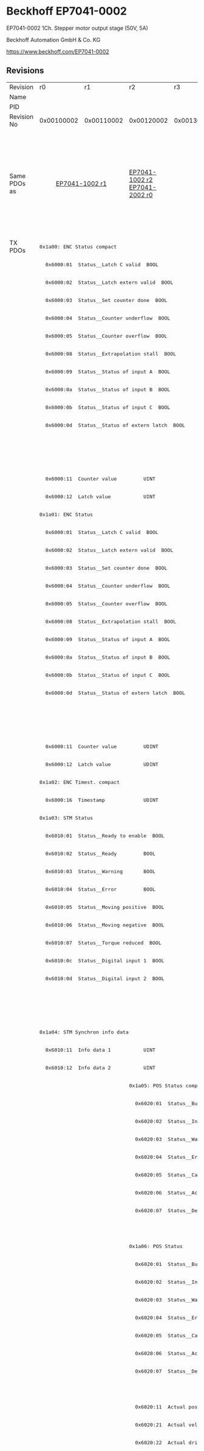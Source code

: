 # Beckhoff EP7041-0002

EP7041-0002 1Ch. Stepper motor output stage (50V, 5A)

Beckhoff Automation GmbH & Co. KG

https://www.beckhoff.com/EP7041-0002

## Revisions
<table>
<tr >
<td>Revision</td>
<td><div class="foo">r0</div></td>
<td><div class="foo">r1</div></td>
<td><div class="foo">r2</div></td>
<td><div class="foo">r3</div></td>
<td><div class="foo">r4</div></td>
<td><div class="foo">r5</div></td>
<td><div class="foo">r6</div></td>
<td><div class="foo">r7</div></td>
<td><div class="foo">r8</div></td>
<td><div class="foo">r9</div></td>
</tr>
<tr >
<td>Name</td>
<td colspan=10 align="center"><div class="foo">EP7041-0002 1Ch. Stepper motor output stage (50V, 5A)</div></td>
</tr>
<tr >
<td>PID</td>
<td colspan=10 align="center"><div class="foo">0x1b814052</div></td>
</tr>
<tr >
<td>Revision No</td>
<td><div class="foo">0x00100002</div></td>
<td><div class="foo">0x00110002</div></td>
<td><div class="foo">0x00120002</div></td>
<td><div class="foo">0x00130002</div></td>
<td><div class="foo">0x00140002</div></td>
<td><div class="foo">0x00150002</div></td>
<td><div class="foo">0x00160002</div></td>
<td><div class="foo">0x00170002</div></td>
<td><div class="foo">0x00180002</div></td>
<td><div class="foo">0x00190002</div></td>
</tr>
<tr >
<td>Same PDOs as</td>
<td colspan=2 align="center"><div class="foo"><a href="EP7041-1002">EP7041-1002 r1</a></div></td>
<td><div class="foo"><a href="EP7041-1002">EP7041-1002 r2</a><br/><a href="EP7041-2002">EP7041-2002 r0</a></div></td>
<td colspan=4 align="center"><div class="foo"><a href="EP7041-1002">EP7041-1002 r3</a><br/><a href="EP7041-1002">EP7041-1002 r4</a><br/><a href="EP7041-1002">EP7041-1002 r5</a><br/><a href="EP7041-1002">EP7041-1002 r6</a><br/><a href="EP7041-2002">EP7041-2002 r3</a><br/><a href="EP7041-2002">EP7041-2002 r4</a><br/><a href="EP7041-2002">EP7041-2002 r5</a><br/><a href="EP7041-2002">EP7041-2002 r6</a></div></td>
<td><div class="foo"><a href="EP7041-1002">EP7041-1002 r7</a><br/><a href="EP7041-2002">EP7041-2002 r7</a></div></td>
<td><div class="foo"><a href="EP7041-1002">EP7041-1002 r8</a><br/><a href="EP7041-2002">EP7041-2002 r8</a><br/><a href="EPP7041-1002">EPP7041-1002 r0</a><br/><a href="EPP7041-1002">EPP7041-1002 r1</a><br/><a href="ER7041-0002">ER7041-0002 r8</a><br/><a href="ER7041-1002">ER7041-1002 r8</a><br/><a href="ER7041-2002">ER7041-2002 r8</a></div></td>
<td><div class="foo"><a href="EP7041-1002">EP7041-1002 r9</a><br/><a href="EP7041-2002">EP7041-2002 r9</a><br/><a href="ER7041-0002">ER7041-0002 r9</a><br/><a href="ER7041-1002">ER7041-1002 r9</a><br/><a href="ER7041-2002">ER7041-2002 r9</a></div></td>
</tr>
<tr class="txpdo pdosection">
<td rowspan=74 valign=top>TX PDOs</td>
<td colspan=10 align="left"><pre>0x1a00: ENC Status compact</pre></td>
<td></td>
</tr>
<tr class="txpdo">
<td colspan=10 align="left"><pre>  0x6000:01  Status__Latch C valid  BOOL</pre></td>
</tr>
<tr class="txpdo">
<td colspan=10 align="left"><pre>  0x6000:02  Status__Latch extern valid  BOOL</pre></td>
</tr>
<tr class="txpdo">
<td colspan=10 align="left"><pre>  0x6000:03  Status__Set counter done  BOOL</pre></td>
</tr>
<tr class="txpdo">
<td colspan=10 align="left"><pre>  0x6000:04  Status__Counter underflow  BOOL</pre></td>
</tr>
<tr class="txpdo">
<td colspan=10 align="left"><pre>  0x6000:05  Status__Counter overflow  BOOL</pre></td>
</tr>
<tr class="txpdo">
<td colspan=10 align="left"><pre>  0x6000:08  Status__Extrapolation stall  BOOL</pre></td>
</tr>
<tr class="txpdo">
<td colspan=10 align="left"><pre>  0x6000:09  Status__Status of input A  BOOL</pre></td>
</tr>
<tr class="txpdo">
<td colspan=10 align="left"><pre>  0x6000:0a  Status__Status of input B  BOOL</pre></td>
</tr>
<tr class="txpdo">
<td colspan=10 align="left"><pre>  0x6000:0b  Status__Status of input C  BOOL</pre></td>
</tr>
<tr class="txpdo">
<td colspan=10 align="left"><pre>  0x6000:0d  Status__Status of extern latch  BOOL</pre></td>
</tr>
<tr class="txpdo">
<td colspan=7 align="left"></td>
<td colspan=3 align="left"><pre>  0x6000:0e  Status__Sync error    BOOL</pre></td>
</tr>
<tr class="txpdo">
<td colspan=7 align="left"></td>
<td colspan=3 align="left"><pre>  0x6000:10  Status__TxPDO Toggle  BOOL</pre></td>
</tr>
<tr class="txpdo">
<td colspan=10 align="left"><pre>  0x6000:11  Counter value         UINT</pre></td>
</tr>
<tr class="txpdo">
<td colspan=10 align="left"><pre>  0x6000:12  Latch value           UINT</pre></td>
</tr>
<tr class="txpdo pdosection">
<td colspan=10 align="left"><pre>0x1a01: ENC Status</pre></td>
</tr>
<tr class="txpdo">
<td colspan=10 align="left"><pre>  0x6000:01  Status__Latch C valid  BOOL</pre></td>
</tr>
<tr class="txpdo">
<td colspan=10 align="left"><pre>  0x6000:02  Status__Latch extern valid  BOOL</pre></td>
</tr>
<tr class="txpdo">
<td colspan=10 align="left"><pre>  0x6000:03  Status__Set counter done  BOOL</pre></td>
</tr>
<tr class="txpdo">
<td colspan=10 align="left"><pre>  0x6000:04  Status__Counter underflow  BOOL</pre></td>
</tr>
<tr class="txpdo">
<td colspan=10 align="left"><pre>  0x6000:05  Status__Counter overflow  BOOL</pre></td>
</tr>
<tr class="txpdo">
<td colspan=10 align="left"><pre>  0x6000:08  Status__Extrapolation stall  BOOL</pre></td>
</tr>
<tr class="txpdo">
<td colspan=10 align="left"><pre>  0x6000:09  Status__Status of input A  BOOL</pre></td>
</tr>
<tr class="txpdo">
<td colspan=10 align="left"><pre>  0x6000:0a  Status__Status of input B  BOOL</pre></td>
</tr>
<tr class="txpdo">
<td colspan=10 align="left"><pre>  0x6000:0b  Status__Status of input C  BOOL</pre></td>
</tr>
<tr class="txpdo">
<td colspan=10 align="left"><pre>  0x6000:0d  Status__Status of extern latch  BOOL</pre></td>
</tr>
<tr class="txpdo">
<td colspan=7 align="left"></td>
<td colspan=3 align="left"><pre>  0x6000:0e  Status__Sync error    BOOL</pre></td>
</tr>
<tr class="txpdo">
<td colspan=7 align="left"></td>
<td colspan=3 align="left"><pre>  0x6000:10  Status__TxPDO Toggle  BOOL</pre></td>
</tr>
<tr class="txpdo">
<td colspan=10 align="left"><pre>  0x6000:11  Counter value         UDINT</pre></td>
</tr>
<tr class="txpdo">
<td colspan=10 align="left"><pre>  0x6000:12  Latch value           UDINT</pre></td>
</tr>
<tr class="txpdo pdosection">
<td colspan=10 align="left"><pre>0x1a02: ENC Timest. compact</pre></td>
</tr>
<tr class="txpdo">
<td colspan=10 align="left"><pre>  0x6000:16  Timestamp             UDINT</pre></td>
</tr>
<tr class="txpdo pdosection">
<td colspan=10 align="left"><pre>0x1a03: STM Status</pre></td>
</tr>
<tr class="txpdo">
<td colspan=10 align="left"><pre>  0x6010:01  Status__Ready to enable  BOOL</pre></td>
</tr>
<tr class="txpdo">
<td colspan=10 align="left"><pre>  0x6010:02  Status__Ready         BOOL</pre></td>
</tr>
<tr class="txpdo">
<td colspan=10 align="left"><pre>  0x6010:03  Status__Warning       BOOL</pre></td>
</tr>
<tr class="txpdo">
<td colspan=10 align="left"><pre>  0x6010:04  Status__Error         BOOL</pre></td>
</tr>
<tr class="txpdo">
<td colspan=10 align="left"><pre>  0x6010:05  Status__Moving positive  BOOL</pre></td>
</tr>
<tr class="txpdo">
<td colspan=10 align="left"><pre>  0x6010:06  Status__Moving negative  BOOL</pre></td>
</tr>
<tr class="txpdo">
<td colspan=10 align="left"><pre>  0x6010:07  Status__Torque reduced  BOOL</pre></td>
</tr>
<tr class="txpdo">
<td colspan=10 align="left"><pre>  0x6010:0c  Status__Digital input 1  BOOL</pre></td>
</tr>
<tr class="txpdo">
<td colspan=10 align="left"><pre>  0x6010:0d  Status__Digital input 2  BOOL</pre></td>
</tr>
<tr class="txpdo">
<td colspan=7 align="left"></td>
<td colspan=3 align="left"><pre>  0x6010:0e  Status__Sync error    BOOL</pre></td>
</tr>
<tr class="txpdo">
<td colspan=7 align="left"></td>
<td colspan=3 align="left"><pre>  0x6010:10  Status__TxPDO Toggle  BOOL</pre></td>
</tr>
<tr class="txpdo pdosection">
<td colspan=10 align="left"><pre>0x1a04: STM Synchron info data</pre></td>
</tr>
<tr class="txpdo">
<td colspan=10 align="left"><pre>  0x6010:11  Info data 1           UINT</pre></td>
</tr>
<tr class="txpdo">
<td colspan=10 align="left"><pre>  0x6010:12  Info data 2           UINT</pre></td>
</tr>
<tr class="txpdo pdosection">
<td colspan=2 align="left"></td>
<td colspan=8 align="left"><pre>0x1a05: POS Status compact</pre></td>
</tr>
<tr class="txpdo">
<td colspan=2 align="left"></td>
<td colspan=8 align="left"><pre>  0x6020:01  Status__Busy          BOOL</pre></td>
</tr>
<tr class="txpdo">
<td colspan=2 align="left"></td>
<td colspan=8 align="left"><pre>  0x6020:02  Status__In-Target     BOOL</pre></td>
</tr>
<tr class="txpdo">
<td colspan=2 align="left"></td>
<td colspan=8 align="left"><pre>  0x6020:03  Status__Warning       BOOL</pre></td>
</tr>
<tr class="txpdo">
<td colspan=2 align="left"></td>
<td colspan=8 align="left"><pre>  0x6020:04  Status__Error         BOOL</pre></td>
</tr>
<tr class="txpdo">
<td colspan=2 align="left"></td>
<td colspan=8 align="left"><pre>  0x6020:05  Status__Calibrated    BOOL</pre></td>
</tr>
<tr class="txpdo">
<td colspan=2 align="left"></td>
<td colspan=8 align="left"><pre>  0x6020:06  Status__Accelerate    BOOL</pre></td>
</tr>
<tr class="txpdo">
<td colspan=2 align="left"></td>
<td colspan=8 align="left"><pre>  0x6020:07  Status__Decelerate    BOOL</pre></td>
</tr>
<tr class="txpdo">
<td colspan=9 align="left"></td>
<td><pre>  0x6020:08  Status__Ready to execute  BOOL</pre></td>
</tr>
<tr class="txpdo pdosection">
<td colspan=2 align="left"></td>
<td colspan=8 align="left"><pre>0x1a06: POS Status</pre></td>
</tr>
<tr class="txpdo">
<td colspan=2 align="left"></td>
<td colspan=8 align="left"><pre>  0x6020:01  Status__Busy          BOOL</pre></td>
</tr>
<tr class="txpdo">
<td colspan=2 align="left"></td>
<td colspan=8 align="left"><pre>  0x6020:02  Status__In-Target     BOOL</pre></td>
</tr>
<tr class="txpdo">
<td colspan=2 align="left"></td>
<td colspan=8 align="left"><pre>  0x6020:03  Status__Warning       BOOL</pre></td>
</tr>
<tr class="txpdo">
<td colspan=2 align="left"></td>
<td colspan=8 align="left"><pre>  0x6020:04  Status__Error         BOOL</pre></td>
</tr>
<tr class="txpdo">
<td colspan=2 align="left"></td>
<td colspan=8 align="left"><pre>  0x6020:05  Status__Calibrated    BOOL</pre></td>
</tr>
<tr class="txpdo">
<td colspan=2 align="left"></td>
<td colspan=8 align="left"><pre>  0x6020:06  Status__Accelerate    BOOL</pre></td>
</tr>
<tr class="txpdo">
<td colspan=2 align="left"></td>
<td colspan=8 align="left"><pre>  0x6020:07  Status__Decelerate    BOOL</pre></td>
</tr>
<tr class="txpdo">
<td colspan=9 align="left"></td>
<td><pre>  0x6020:08  Status__Ready to execute  BOOL</pre></td>
</tr>
<tr class="txpdo">
<td colspan=2 align="left"></td>
<td colspan=8 align="left"><pre>  0x6020:11  Actual position       UDINT</pre></td>
</tr>
<tr class="txpdo">
<td colspan=2 align="left"></td>
<td colspan=8 align="left"><pre>  0x6020:21  Actual velocity       INT</pre></td>
</tr>
<tr class="txpdo">
<td colspan=2 align="left"></td>
<td colspan=8 align="left"><pre>  0x6020:22  Actual drive time     UDINT</pre></td>
</tr>
<tr class="txpdo pdosection">
<td colspan=8 align="left"></td>
<td colspan=2 align="left"><pre>0x1a07: STM Internal position</pre></td>
</tr>
<tr class="txpdo">
<td colspan=8 align="left"></td>
<td colspan=2 align="left"><pre>  0x6010:14  Internal position     UDINT</pre></td>
</tr>
<tr class="txpdo pdosection">
<td colspan=8 align="left"></td>
<td colspan=2 align="left"><pre>0x1a08: STM External position</pre></td>
</tr>
<tr class="txpdo">
<td colspan=8 align="left"></td>
<td colspan=2 align="left"><pre>  0x6010:15  External position     UDINT</pre></td>
</tr>
<tr class="txpdo pdosection">
<td colspan=9 align="left"></td>
<td><pre>0x1a09: POS Actual position lag</pre></td>
</tr>
<tr class="txpdo">
<td colspan=9 align="left"></td>
<td><pre>  0x6020:23  Actual position lag   DINT</pre></td>
</tr>
<tr class="rxpdo pdosection">
<td rowspan=40 valign=top>RX PDOs</td>
<td colspan=10 align="left"><pre>0x1600: ENC Control compact</pre></td>
<td></td>
</tr>
<tr class="rxpdo">
<td colspan=10 align="left"><pre>  0x7000:01  Control__Enable latch C  BOOL</pre></td>
</tr>
<tr class="rxpdo">
<td colspan=10 align="left"><pre>  0x7000:02  Control__Enable latch extern on positive edge  BOOL</pre></td>
</tr>
<tr class="rxpdo">
<td colspan=10 align="left"><pre>  0x7000:03  Control__Set counter  BOOL</pre></td>
</tr>
<tr class="rxpdo">
<td colspan=10 align="left"><pre>  0x7000:04  Control__Enable latch extern on negative edge  BOOL</pre></td>
</tr>
<tr class="rxpdo">
<td colspan=10 align="left"><pre>  0x7000:11  Set counter value     UINT</pre></td>
</tr>
<tr class="rxpdo pdosection">
<td colspan=10 align="left"><pre>0x1601: ENC Control</pre></td>
</tr>
<tr class="rxpdo">
<td colspan=10 align="left"><pre>  0x7000:01  Control__Enable latch C  BOOL</pre></td>
</tr>
<tr class="rxpdo">
<td colspan=10 align="left"><pre>  0x7000:02  Control__Enable latch extern on positive edge  BOOL</pre></td>
</tr>
<tr class="rxpdo">
<td colspan=10 align="left"><pre>  0x7000:03  Control__Set counter  BOOL</pre></td>
</tr>
<tr class="rxpdo">
<td colspan=10 align="left"><pre>  0x7000:04  Control__Enable latch extern on negative edge  BOOL</pre></td>
</tr>
<tr class="rxpdo">
<td colspan=10 align="left"><pre>  0x7000:11  Set counter value     UDINT</pre></td>
</tr>
<tr class="rxpdo pdosection">
<td colspan=10 align="left"><pre>0x1602: STM Control</pre></td>
</tr>
<tr class="rxpdo">
<td colspan=10 align="left"><pre>  0x7010:01  Control__Enable       BOOL</pre></td>
</tr>
<tr class="rxpdo">
<td colspan=10 align="left"><pre>  0x7010:02  Control__Reset        BOOL</pre></td>
</tr>
<tr class="rxpdo">
<td colspan=10 align="left"><pre>  0x7010:03  Control__Reduce torque  BOOL</pre></td>
</tr>
<tr class="rxpdo">
<td colspan=10 align="left"><pre>  0x7010:0c  Control__Digital output 1  BOOL</pre></td>
</tr>
<tr class="rxpdo pdosection">
<td colspan=10 align="left"><pre>0x1603: STM Position</pre></td>
</tr>
<tr class="rxpdo">
<td colspan=10 align="left"><pre>  0x7010:11  Position              UDINT</pre></td>
</tr>
<tr class="rxpdo pdosection">
<td colspan=10 align="left"><pre>0x1604: STM Velocity</pre></td>
</tr>
<tr class="rxpdo">
<td colspan=10 align="left"><pre>  0x7010:21  Velocity              INT</pre></td>
</tr>
<tr class="rxpdo pdosection">
<td colspan=2 align="left"></td>
<td colspan=8 align="left"><pre>0x1605: POS Control compact</pre></td>
</tr>
<tr class="rxpdo">
<td colspan=2 align="left"></td>
<td colspan=8 align="left"><pre>  0x7020:01  Control__Execute      BOOL</pre></td>
</tr>
<tr class="rxpdo">
<td colspan=2 align="left"></td>
<td colspan=8 align="left"><pre>  0x7020:02  Control__Emergency stop  BOOL</pre></td>
</tr>
<tr class="rxpdo">
<td colspan=2 align="left"></td>
<td colspan=8 align="left"><pre>  0x7020:11  Target position       UDINT</pre></td>
</tr>
<tr class="rxpdo pdosection">
<td colspan=2 align="left"></td>
<td colspan=8 align="left"><pre>0x1606: POS Control</pre></td>
</tr>
<tr class="rxpdo">
<td colspan=2 align="left"></td>
<td colspan=8 align="left"><pre>  0x7020:01  Control__Execute      BOOL</pre></td>
</tr>
<tr class="rxpdo">
<td colspan=2 align="left"></td>
<td colspan=8 align="left"><pre>  0x7020:02  Control__Emergency stop  BOOL</pre></td>
</tr>
<tr class="rxpdo">
<td colspan=2 align="left"></td>
<td colspan=8 align="left"><pre>  0x7020:11  Target position       UDINT</pre></td>
</tr>
<tr class="rxpdo">
<td colspan=2 align="left"></td>
<td colspan=8 align="left"><pre>  0x7020:21  Velocity              INT</pre></td>
</tr>
<tr class="rxpdo">
<td colspan=2 align="left"></td>
<td colspan=8 align="left"><pre>  0x7020:22  Start type            UINT</pre></td>
</tr>
<tr class="rxpdo">
<td colspan=2 align="left"></td>
<td colspan=8 align="left"><pre>  0x7020:23  Acceleration          UINT</pre></td>
</tr>
<tr class="rxpdo">
<td colspan=2 align="left"></td>
<td colspan=8 align="left"><pre>  0x7020:24  Deceleration          UINT</pre></td>
</tr>
<tr class="rxpdo pdosection">
<td colspan=8 align="left"></td>
<td colspan=2 align="left"><pre>0x1607: POS Control 2</pre></td>
</tr>
<tr class="rxpdo">
<td colspan=8 align="left"></td>
<td colspan=2 align="left"><pre>  0x7021:03  Control__Enable auto start  BOOL</pre></td>
</tr>
<tr class="rxpdo">
<td colspan=8 align="left"></td>
<td colspan=2 align="left"><pre>  0x7021:11  Target position       UDINT</pre></td>
</tr>
<tr class="rxpdo">
<td colspan=8 align="left"></td>
<td colspan=2 align="left"><pre>  0x7021:21  Velocity              INT</pre></td>
</tr>
<tr class="rxpdo">
<td colspan=8 align="left"></td>
<td colspan=2 align="left"><pre>  0x7021:22  Start type            UINT</pre></td>
</tr>
<tr class="rxpdo">
<td colspan=8 align="left"></td>
<td colspan=2 align="left"><pre>  0x7021:23  Acceleration          UINT</pre></td>
</tr>
<tr class="rxpdo">
<td colspan=8 align="left"></td>
<td colspan=2 align="left"><pre>  0x7021:24  Deceleration          UINT</pre></td>
</tr>
</table>
